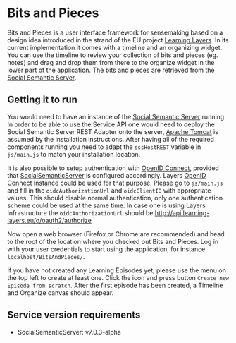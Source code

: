 Bits and Pieces
===============

Bits and Pieces is a user interface framework for sensemaking based on a design idea introduced in the strand of the EU project [Learning Layers](http://learning-layers.eu/). In its current implementation it comes with a timeline and an organizing widget. You can use the timeline to review your collection of bits and pieces (eg. notes) and drag and drop them from there to the organize widget in the lower part of the application. The bits and pieces are retrieved from the [Social Semantic Server](https://github.com/learning-layers/SocialSemanticServer).


Getting it to run
-----------------

You would need to have an instance of the [Social Semantic Server](https://github.com/learning-layers/SocialSemanticServer) running. In order to be able to use the Service API one would need to deploy the Social Semantic Server REST Adapter onto the server, [Apache Tomcat](http://tomcat.apache.org/) is assumed by the installation instructions. After having all of the required components running you need to adapt the `sssHostREST` variable in `js/main.js` to match your installation location.

It is also possible to setup authentication with [OpenID Connect](http://openid.net/connect/), provided that [SocialSemanticServer](https://github.com/learning-layers/SocialSemanticServer) is configured accordingly. Layers [OpenID Connect Instance](http://api.learning-layers.eu/o/oauth2/) could be used for that purpose. Please go to `js/main.js` and fill in the `oidcAuthorizationUrl` and `oidcClientID` with appropriate values. This should disable normal authentication, only one authentication scheme could be used at the same time. In case one is using Layers Infrastructure the `oidcAuthorizationUrl` should be http://api.learning-layers.eu/o/oauth2/authorize

Now open a web browser (Firefox or Chrome are recommended) and head to the root of the location where you checked out Bits and Pieces. Log in with your user credentials to start using the application, for instance `localhost/BitsAndPieces/`.

If you have not created any Learning Episodes yet, please use the menu on the top left to create at least one. Click the icon and press button `Create new Episode from scratch`. After the first episode has been created, a Timeline and Organize canvas should appear.

Service version requirements
----------------------------

* SocialSemanticServer: v7.0.3-alpha

